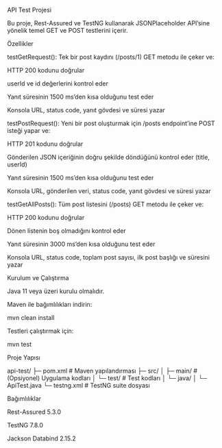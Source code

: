 API Test Projesi

Bu proje, Rest-Assured ve TestNG kullanarak JSONPlaceholder API’sine yönelik temel GET ve POST testlerini içerir.

Özellikler

testGetRequest(): Tek bir post kaydını (/posts/1) GET metodu ile çeker ve:

HTTP 200 kodunu doğrular

userId ve id değerlerini kontrol eder

Yanıt süresinin 1500 ms’den kısa olduğunu test eder

Konsola URL, status code, yanıt gövdesi ve süresi yazar

testPostRequest(): Yeni bir post oluşturmak için /posts endpoint’ine POST isteği yapar ve:

HTTP 201 kodunu doğrular

Gönderilen JSON içeriğinin doğru şekilde döndüğünü kontrol eder (title, userId)

Yanıt süresinin 1500 ms’den kısa olduğunu test eder

Konsola URL, gönderilen veri, status code, yanıt gövdesi ve süresi yazar

testGetAllPosts(): Tüm post listesini (/posts) GET metodu ile çeker ve:

HTTP 200 kodunu doğrular

Dönen listenin boş olmadığını kontrol eder

Yanıt süresinin 3000 ms’den kısa olduğunu test eder

Konsola URL, status code, toplam post sayısı, ilk post başlığı ve süresini yazar

Kurulum ve Çalıştırma

Java 11 veya üzeri kurulu olmalıdır.

Maven ile bağımlılıkları indirin:

mvn clean install

Testleri çalıştırmak için:

mvn test

Proje Yapısı

api-test/
├─ pom.xml             # Maven yapılandırması
├─ src/
│  ├─ main/            # (Opsiyonel) Uygulama kodları
│  └─ test/            # Test kodları
│     └─ java/
│        └─ ApiTest.java
└─ testng.xml          # TestNG suite dosyası

Bağımlılıklar

Rest-Assured 5.3.0

TestNG 7.8.0

Jackson Databind 2.15.2

